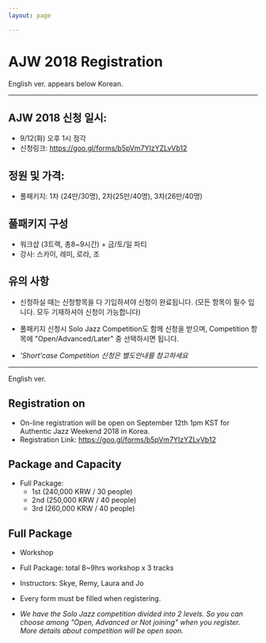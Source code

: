 ```yaml
---
layout: page

---
```

# AJW 2018 Registration

English ver. appears below Korean.

---

## AJW 2018 신청 일시: 

* 9/12(화) 오후 1시 정각
* 신청링크: <https://goo.gl/forms/b5pVm7YIzYZLvVb12>

## 정원 및 가격:

* 풀패키지: 1차 (24만/30명), 2차(25만/40명), 3차(26만/40명)

## 풀패키지 구성

* 워크샵 (3트랙, 총8~9시간) + 금/토/일 파티
* 강사: 스카이, 레미, 로라, 조

## 유의 사항

* 신청하실 때는 신청항목을 다 기입하셔야 신청이 완료됩니다. (모든 항목이 필수 입니다. 모두 기재하셔야 신청이 가능합니다)
* 풀패키지 신청시 Solo Jazz Competition도 함께 신청을 받으며, Competition 항목에 "Open/Advanced/Later" 중 선택하시면 됩니다.

* *'Short'case Competition 신청은 별도안내를 참고하세요*

---

English ver.

## Registration on

* On-line registration will be open on September 12th 1pm KST for Authentic Jazz Weekend 2018 in Korea.
* Registration Link: <https://goo.gl/forms/b5pVm7YIzYZLvVb12>

## Package and Capacity

* Full Package: 
  * 1st (240,000 KRW / 30 people)
  * 2nd (250,000 KRW / 40 people)
  * 3rd (260,000 KRW / 40 people)

## Full Package

* Workshop
* Full Package: total 8~9hrs workshop x 3 tracks
* Instructors: Skye, Remy, Laura and Jo
* Every form must be filled when registering.

* *We have the Solo Jazz competition divided into 2 levels. So you can choose among "Open, Advanced or Not joining" when you register. More details about competition will be open soon.*
